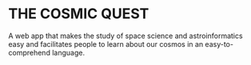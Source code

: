 # THE COSMIC QUEST

A web app that makes the study of space science and astroinformatics easy and facilitates people to learn about our cosmos in an easy-to-comprehend language.
